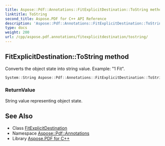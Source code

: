 ```yaml
---
title: Aspose::Pdf::Annotations::FitExplicitDestination::ToString method
linktitle: ToString
second_title: Aspose.PDF for C++ API Reference
description: 'Aspose::Pdf::Annotations::FitExplicitDestination::ToString method. Converts the object state into string value. Example: "1 Fit" in C++.'
type: docs
weight: 200
url: /cpp/aspose.pdf.annotations/fitexplicitdestination/tostring/
---
```

## FitExplicitDestination::ToString method


Converts the object state into string value. Example: "1 Fit".

```cpp
System::String Aspose::Pdf::Annotations::FitExplicitDestination::ToString() const override
```


### ReturnValue

String value representing object state.

## See Also

* Class [FitExplicitDestination](../)
* Namespace [Aspose::Pdf::Annotations](../../)
* Library [Aspose.PDF for C++](../../../)
